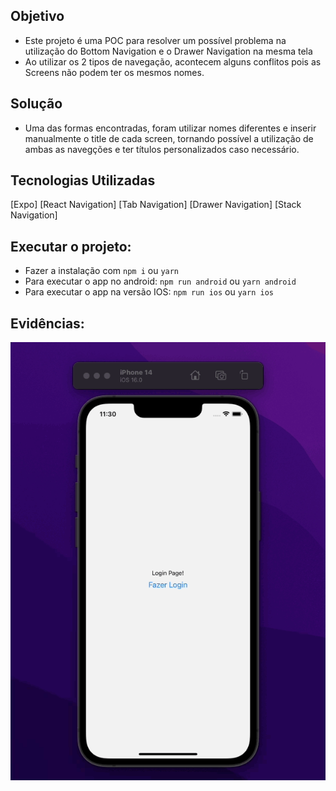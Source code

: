 ## Objetivo

- Este projeto é uma POC para resolver um possível problema na utilização do Bottom Navigation e o Drawer Navigation na mesma tela
- Ao utilizar os 2 tipos de navegação, acontecem alguns conflitos pois as Screens não podem ter os mesmos nomes.

## Solução

- Uma das formas encontradas, foram utilizar nomes diferentes e inserir manualmente o title de cada screen, tornando possível a utilização de ambas as navegções e ter títulos personalizados caso necessário.

## Tecnologias Utilizadas

[Expo]
[React Navigation]
[Tab Navigation]
[Drawer Navigation]
[Stack Navigation]

## Executar o projeto:

- Fazer a instalação com `npm i` ou `yarn`
- Para executar o app no android: `npm run android` ou `yarn android`
- Para executar o app na versão IOS: `npm run ios` ou `yarn ios`

## Evidências:

<img src=".github/docs/Gif-POC.gif" alt="Evidência de funcionamento do App.">
